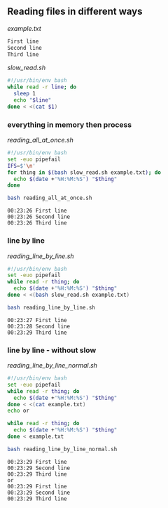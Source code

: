 ## Reading files in different ways
_example.txt_
```bash
First line
Second line
Third line
```
_slow_read.sh_
```bash
#!/usr/bin/env bash
while read -r line; do
  sleep 1
  echo "$line"
done < <(cat $1)
```
### everything in memory then process
_reading_all_at_once.sh_
```bash
#!/usr/bin/env bash
set -euo pipefail
IFS=$'\n'
for thing in $(bash slow_read.sh example.txt); do
  echo $(date +'%H:%M:%S') "$thing"
done
```
```bash
bash reading_all_at_once.sh
```
```
00:23:26 First line
00:23:26 Second line
00:23:26 Third line
```
### line by line
_reading_line_by_line.sh_
```bash
#!/usr/bin/env bash
set -euo pipefail
while read -r thing; do
  echo $(date +'%H:%M:%S') "$thing"
done < <(bash slow_read.sh example.txt)


```
```bash
bash reading_line_by_line.sh
```
```
00:23:27 First line
00:23:28 Second line
00:23:29 Third line
```
### line by line - without slow
_reading_line_by_line_normal.sh_
```bash
#!/usr/bin/env bash
set -euo pipefail
while read -r thing; do
  echo $(date +'%H:%M:%S') "$thing"
done < <(cat example.txt)
echo or

while read -r thing; do
  echo $(date +'%H:%M:%S') "$thing"
done < example.txt


```
```bash
bash reading_line_by_line_normal.sh
```
```
00:23:29 First line
00:23:29 Second line
00:23:29 Third line
or
00:23:29 First line
00:23:29 Second line
00:23:29 Third line
```
